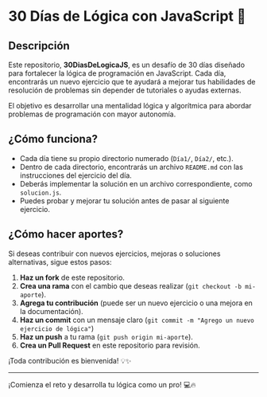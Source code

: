 # 30 Días de Lógica con JavaScript 🚀  

## Descripción  
Este repositorio, **30DiasDeLogicaJS**, es un desafío de 30 días diseñado para fortalecer la lógica de programación en JavaScript. Cada día, encontrarás un nuevo ejercicio que te ayudará a mejorar tus habilidades de resolución de problemas sin depender de tutoriales o ayudas externas.  

El objetivo es desarrollar una mentalidad lógica y algorítmica para abordar problemas de programación con mayor autonomía.  

## ¿Cómo funciona?  
- Cada día tiene su propio directorio numerado (`Día1/`, `Día2/`, etc.).  
- Dentro de cada directorio, encontrarás un archivo `README.md` con las instrucciones del ejercicio del día.  
- Deberás implementar la solución en un archivo correspondiente, como `solucion.js`.  
- Puedes probar y mejorar tu solución antes de pasar al siguiente ejercicio.  

## ¿Cómo hacer aportes?  
Si deseas contribuir con nuevos ejercicios, mejoras o soluciones alternativas, sigue estos pasos:  

1. **Haz un fork** de este repositorio.  
2. **Crea una rama** con el cambio que deseas realizar (`git checkout -b mi-aporte`).  
3. **Agrega tu contribución** (puede ser un nuevo ejercicio o una mejora en la documentación).  
4. **Haz un commit** con un mensaje claro (`git commit -m "Agrego un nuevo ejercicio de lógica"`)  
5. **Haz un push** a tu rama (`git push origin mi-aporte`).  
6. **Crea un Pull Request** en este repositorio para revisión.  

¡Toda contribución es bienvenida! 💡✨  

---  

¡Comienza el reto y desarrolla tu lógica como un pro! 💻🔥  


